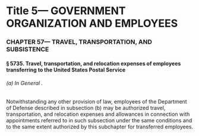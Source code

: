 
# Title 5— GOVERNMENT ORGANIZATION AND EMPLOYEES
### CHAPTER 57— TRAVEL, TRANSPORTATION, AND SUBSISTENCE
#### § 5735. Travel, transportation, and relocation expenses of employees transferring to the United States Postal Service
###### (a) In General .

Notwithstanding any other provision of law, employees of the Department of Defense described in subsection (b) may be authorized travel, transportation, and relocation expenses and allowances in connection with appointments referred to in such subsection under the same conditions and to the same extent authorized by this subchapter for transferred employees.
